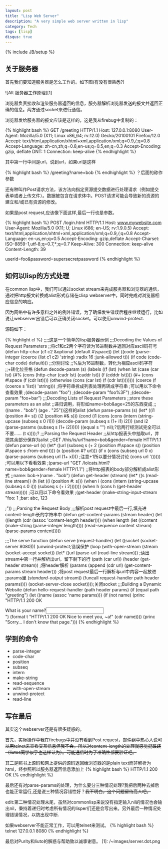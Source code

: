 ```yaml
---
layout: post
title: "Lisp Web Server"
description: "A very simple web server written in lisp"
category: Tech
tags: [lisp]
disqus: true
---
```

{% include JB/setup %}
## 关于服务器
首先我们要知道服务器是怎么工作的。如下图(有没有很熟悉?)

![Alt 服务器工作原理][1]

浏览器负责接收和渲染服务器返回的信息，服务器解析浏览器发送的报文并返回正确的信息。两方通过socket来进行通信。

浏览器发给服务器的报文应该是这样的，这是我从firebug中复制的：

{% highlight bash %}
GET /greeting HTTP/1.1
Host: 127.0.0.1:8080
User-Agent: Mozilla/5.0 (X11; Linux x86_64; rv:12.0) Gecko/20100101 Firefox/12.0
Accept: text/html,application/xhtml+xml,application/xml;q=0.9,*/*;q=0.8
Accept-Language: zh-cn,zh;q=0.8,en-us;q=0.5,en;q=0.3
Accept-Encoding: gzip, deflate
DNT: 1
Connection: keep-alive
{% endhighlight %}

其中第一行中间是url，说到url，如果url是这样

{% highlight bash %}
/greeting?name=bob
{% endhighlight %}
？后面的称作参数

还有种叫作Post请求方法，该方法向指定资源提交数据进行处理请求（例如提交表单或者上传文件）。数据被包含在请求体中。POST请求可能会导致新的资源的建立和/或已有资源的修改。

如果是post request,应该像下面这样,最后一行也是参数。

{% highlight bash %}
POST /login.html HTTP/1.1
Host: www.mywebsite.com
User-Agent: Mozilla/5.0 (X11; U; Linux i686; en-US; rv:1.9.0.5)
Accept: text/html,application/xhtml+xml,application/xml;q=0.9,*/*;q=0.8
Accept-Language: en-us,en;q=0.5
Accept-Encoding: gzip,deflate
Accept-Charset: ISO-8859-1,utf-8;q=0.7,*;q=0.7
Keep-Alive: 300
Connection: keep-alive
Content-Length: 39

userid=foo&password=supersecretpassword
{% endhighlight %}

## 如何以lisp的方式处理
在common lisp中，我们可以通过socket stream来完成服务器和浏览器的通信，通过把http报文转换成alist形式存储在clisp webserver中，同时完成对浏览器相应信息的响应。

因为网络中有许多意料之外的例外错误，为了确保发生错误后程序继续运行，比如说让webserver出错后可以正确关闭socket。可以使用unwind-protect.

源码如下：

{% highlight cl %}
;;;;这是一个简单的lisp服务器示例
;;;Decoding the Values of Request Parameters
;;将c1和c2两个字符读为16进制数并返回对应ascii码符号
(defun http-char (c1 c2 &optional (default #\space))
  (let ((code (parse-integer
                (coerce (list c1 c2) 'string)
                :radix 16
                :junk-allowed t)))
    (if code
      (code-char code)
      default)))
;;分别讨论
;;%后为16进制数，转化为相应ascii码字符
;;+转化位空格
(defun decode-param (s)
  (labels ((f (lst)
             (when lst
               (case (car lst)
                 (#\% (cons (http-char (cadr lst) (caddr lst))
                            (f (cdddr lst))))
                 (#\+ (cons #\space (f (cdr lst))))
                 (otherwise (cons (car lst) (f (cdr lst))))))))
  (coerce (f (coerce s 'list)) 'string)))
;将字符串拆成列表处理再转成字符串
;可以用以下命令查看效果
;(decode-param "foo")
;(decode-param "foo%3F")
;(decode-param "foo+bar")
;;;Decoding Lists of Request Parameters
;;store these parameters as an alist
;;递归调用，将形如name=bob&age=25的东西变成
;;((name . "bob") (age . "25"))这样的alist
(defun parse-params (s)
  (let* ((i1 (position #\= s))
         (i2 (position #\& s)))
    (cond (i1 (cons (cons (intern (string-upcase (subseq s 0 i1))) 
                          (decode-param (subseq s (1+ i1) i2)))
                    (and i2 (parse-params (subseq s (1+ i2))))))
          ((equal s "") nil);?后两行经测试完全可以不要……
          (t s))));?
;;;Parsing the Request Header
;;从http报表头中抽取url，并把其余部分保存为alist
;;GET /this/is/url?name=bob&gender=female HTTP/1.1
(defun parse-url (s)
  (let* ((url (subseq s
                      (+ 2 (position #\space s))
                      (position #\space s :from-end t)))
         (x (position #\? url)))
    (if x
      (cons (subseq url 0 x) (parse-params (subseq url (1+ x))))
      ;注意+1所以要分情况讨论
      (cons url '()))))
;可以用以下看看效果
;(parse-url "GET /lolcats.html?name=bob&gender=female HTTP/1.1")
;;将http报表的body部分解析成alist形式
;;name: bob->(name . "bob")
(defun get-header (stream)
  (let* ((s (read-line stream))
         (h (let ((i (position #\: s)))
              (when i
                (cons (intern (string-upcase (subseq s 0 i)))
                      (subseq s (+ i 2)))))))
    (when h
      (cons h (get-header stream)))))
;可以用以下命令看效果
;(get-header (make-string-input-stream "foo: 1
;bar: abc, 123

;"))
;;;Parsing the Request Body
;;;解析post request中最后一行,填充进content-length长的字符串中
(defun get-content-params (stream header)
  (let ((length (cdr (assoc 'content-length header))))
    (when length
      (let ((content (make-string (parse-integer length))))
        (read-sequence content stream)
        (parse-params content)))))

;;;The serve function
(defun serve (request-handler)
  (let ((socket (socket-server 8080)))
    (unwind-protect;错误保护
      (loop (with-open-stream (stream (socket-accept socket))
              (let* ((url
                       (parse-url (read-line stream)))
                     ;读出stream中第一行并解析出url，留下剩下的行
                     (path
                       (car url))
                     (header (get-header stream))
                     ;将header解析
                     (params (append 
                               (cdr url)
                               (get-content-params stream header)))
                     ;将post request最后一行解析与url中内容一起放进
                     ;params里
                     (*standard-output* stream))
                (funcall request-handler path header params))))
      (socket-server-close socket))));关闭socket
;;;Building a Dynamic Website
(defun hello-request-handler (path header params)
  (if (equal path "greeting")
    (let ((name (assoc 'name params)))
      (if (not name)
        (princ "HTTP/1.1 200 OK

<!DOCTYPE html>
<html>
<body>
<form>What is your name?<input name='name' />
</form>
</body>
</html>")
(format t "HTTP/1.1 200 OK

<!DOCTYPE html>
<html><head></head><body>Nice to meet you, ~a!</body></html>"
(cdr name))))
(princ "Sorry... I don't know that page.")))
{% endhighlight %}

## 学到的命令

- parse-integer
- code-char
- position
- subseq
- intern
- make-string
- read-sequence
- with-open-stream
- unwind-protect
- read-line

## 写在最后
其实这个webserver还是有很多疑惑的。

首先，实际操作中我在firebugs中并没有看到Post request，<strike>邮件组中热心人说可以用telnet来查看交互信息但我不会。所以对content-length的处理就感觉挺蹊跷（liutos同学似乎也这样认为）。可能通信时为了准确性都要验证吧。</strike>

其二是照书上源码和网上提供的源码返回给浏览器的是plain text而非解析为html，经参照所以服务器返回信息添加上
{% highlight bash %}
HTTP/1.1 200 OK
{% endhighlight %}

最后还有对parse-params的处理，为什么要分三种情况处理?我把后两种去掉后也能正常运行,还是说三种情况容错性好？<strike>我不明白，这个问题留待高人吧。</strike>

edit:第二种情况处理末尾，虽然对commonlisp来说没有指定输入nil的情况也会输出nil，秉持着递归时考虑所有情况的lisper们还是会写出来。另外最后一种情况处理错误情况，以防出现中断.

如果webserver不能正常工作，可以用telnet来测试。
{% highlight bash %}
telnet 127.0.0.1 8080
{% endhighlight %}

最后对Purity和liuto的解惑与帮助致以诚挚谢意。
[1]: /~images/server.dot.png

